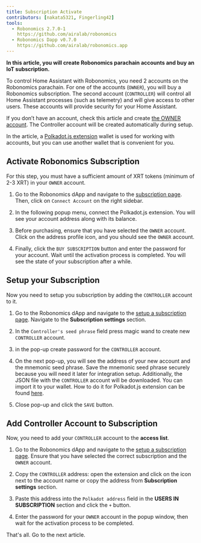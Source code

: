 ```yaml
---
title: Subscription Activate
contributors: [nakata5321, Fingerling42]
tools:   
  - Robonomics 2.7.0-1
    https://github.com/airalab/robonomics
  - Robonomics Dapp v0.7.0
    https://github.com/airalab/robonomics.app
---
```


**In this article, you will create Robonomics parachain accounts and buy an IoT subscription.**

<robo-wiki-picture src="home-assistant/sub_activate.png" />


To control Home Assistant with Robonomics, you need 2 accounts on the Robonomics parachain. For one of the accounts (`OWNER`), you will buy a Robonomics subscription. The second account (`CONTROLLER`) will control all Home Assistant processes (such as telemetry) and will give access to other users. These accounts will provide security for your Home Assistant.

If you don’t have an account, check this article and create [the OWNER account](/docs/create-account-in-dapp/). The Controller account will be created automatically during setup.

In the article, a [Polkadot.js extension](https://polkadot.js.org/extension/) wallet is used for working with accounts, but you can use another wallet that is convenient for you.

## Activate Robonomics Subscription 

<robo-wiki-note type="okay">

For this step, you must have a sufficient amount of XRT tokens (minimum of 2-3 XRT) in your `OWNER` account.

</robo-wiki-note>

<robo-wiki-video autoplay loop controls :videos="[{src: 'QmXA7WgScwjt1re34BMEqX9CUYLrYQKqqvigDNU6TALQah', type:'mp4'}]" />

1. Go to the Robonomics dApp and navigate to the [subscription page](https://robonomics.app/#/rws-buy). Then, click on `Connect Account` on the right sidebar.

2. In the following popup menu, connect the Polkadot.js extension. You will see your account address along with its balance.

3. Before purchasing, ensure that you have selected the `OWNER` account. Click on the address profile icon, and you should see the `OWNER` account.

4. Finally, click the `BUY SUBSCRIPTION` button and enter the password for your account. Wait until the activation process is completed. You will see the state of your subscription after a while.

## Setup your Subscription

Now you need to setup you subscription by adding the `CONTROLLER` account to it.

<robo-wiki-picture src="home-assistant/sub-setup.png" />

1. Go to the Robonomics dApp and navigate to the [setup a subscription page](https://robonomics.app/#/rws-setup). Navigate to the **Subscription settings** section.

2. In the `Controller's seed phrase` field press magic wand to create new `CONTROLLER` account.

3. in the pop-up create password for the `CONTROLLER` account.

4. On the next pop-up, you will see the address of your new account and the mnemonic seed phrase. Save the mnemonic seed phrase securely because you will need it later 
for integration setup. Additionally, the JSON file with the `CONTROLLER` account will be downloaded. You can import it to your wallet. 
How to do it for Polkadot.js extension can be found [here](/docs/create-account-in-dapp/).

<robo-wiki-picture src="home-assistant/controller-create.jpg" />


5. Close pop-up and click the `SAVE` button.

## Add Controller Account to Subscription

Now, you need to add your `CONTROLLER` account to the **access list**. 

<robo-wiki-video autoplay loop controls :videos="[{src: 'QmVvPSxWm8s9YAogGqDFgxyXjuM9bW3qs8kwDg3PgTWinz', type:'mp4'}]" />

1. Go to the Robonomics dApp and navigate to the [setup a subscription page](https://robonomics.app/#/rws-setup). Ensure that you have selected the correct subscription and the `OWNER` account.

2. Copy the `CONTROLLER` address: open the extension and click on the icon next to the account name or copy the address from **Subscription settings** section.

3. Paste this address into the `Polkadot address` field in the **USERS IN SUBSCRIPTION** section and click the `+` button. 

4. Enter the password for your `OWNER` account in the popup window, then wait for the activation process to be completed.

That's all. Go to the next article.